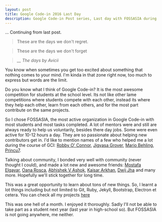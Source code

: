 ```yaml
---
layout: post
title: Google Code-in 2016 Last Day
description: Google Code-in Post series, Last day with FOSSASIA during Google Code-in 2016.
---
```

... Continuing from last post.

> These are the days we don't regret.

>These are the days we don't forget

> *__ The days by Avicii*

You know when sometimes you get too excited about something that nothing comes to your mind. I'm kinda in that zone right now, too much to express but words are the limit.

Do you know what I think of Google Code-in? It is the most awesome competition for students at the school level. Its not like other lame competitions where students compete with each other, instead its where they help each other, learn from each others, and for the most part contribute on the same projects.

So I chose FOSSASIA, the most active organization in Google Code-in with most students and most tasks completed. A lot of mentors were and still are always ready to help us voluntarily, besides there day jobs. Some were even active for 10-12 hours a day. They are so passionate about helping new contributors get in. I'd like to mention names of a few who helped me a lot during the course of GCI: [Robby O' Connor](https://github.com/robbyoconnor), [Jigyasa Grover](https://github.com/jig08), [Mario Behling](https://github.com/mariobehling), [Princu7](https://github.com/princu7).

Talking about community, I bonded very well with community (never thought I could), and made a lot new and awesome friends: [Mostafa Elgayar](https://github.com/Elgayar), [Oana Rosca](https://github.com/oanarosca), [Abhishek V Ashok](https://github.com/Abhi2424shek/), [Kaisar Arkhan](https://github.com/yukiisbored), [Dwij Jha](https://github.com/codein-dwij) and many more. Hopefully we'll stick together for long time.

This was a great opportunity to learn about tons of new things. So, I learnt a lot things including but not limited to Git, Ruby, Jekyll, Bootstrap, Electron et cetera. You can check all my projects [here](https://github.com/ankitrgadiya)

This was one hell of a month. I enjoyed it thoroughly. Sadly I'll not be able to take part as a student next year (last year in high-school so). But FOSSASIA is not going anywhere, me neither.
